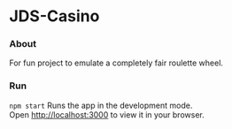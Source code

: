 # JDS-Casino

### About
For fun project to emulate a completely fair roulette wheel.

### Run
`npm start`
Runs the app in the development mode.\
Open [http://localhost:3000](http://localhost:3000) to view it in your browser.
